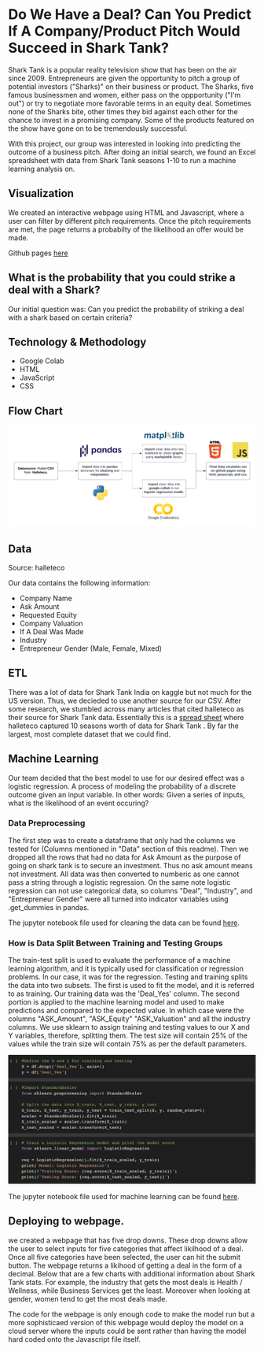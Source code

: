 # Do We Have a Deal? Can You Predict If A Company/Product Pitch Would Succeed in Shark Tank?  

Shark Tank is a popular reality television show that has been on the air since 2009. Entrepreneurs are given the opportunity to pitch a group of potential investors ("Sharks)" on their business or product. The Sharks, five famous businessmen and women, either pass on the oppportunity ("I'm out") or try to negotiate more favorable terms in an equity deal. Sometimes none of the Sharks bite, other times they bid against each other for the chance to invest in a promising company. Some of the products featured on the show have gone on to be tremendously successful.

With this project, our group was interested in looking into predicting the outcome of a business pitch. After doing an initial search, we found an Excel spreadsheet with data from Shark Tank seasons 1-10 to run a machine learning analysis on.

## Visualization
We created an interactive webpage using HTML and Javascript, where a user can filter by different pitch requirements. Once the pitch requirements are met, the page returns a probabilty of the likelihood an offer would be made. 

Github pages [here](https://kmoreno7.github.io/p4_SharkTank/)

## What is the probability that you could strike a deal with a Shark?
Our initial question was: Can you predict the probability of striking a deal with a shark based on certain criteria? 

## Technology & Methodology
- Google Colab 
- HTML
- JavaScript
- CSS

## Flow Chart

![ETL-Project (1)](https://github.com/kmoreno7/p4_SharkTank/blob/main/images/p4_etl.png)

## Data
Source: halleteco

Our data contains the following information: 
- Company Name
- Ask Amount
- Requested Equity 
- Company Valuation 
- If A Deal Was Made 
- Industry
- Entrepreneur Gender (Male, Female, Mixed)

## ETL

There was a lot of data for Shark Tank India on kaggle but not much for the US version. Thus, we decieded to use another source for our CSV. After some research, we stumbled across many articles that cited halleteco as their source for Shark Tank data. Essentially this is a [spread sheet](https://docs.google.com/spreadsheets/d/1Lr0gi_QJB_JU0lBMjJ7WiBRxA0loml1FlM-KlmKsaEY/edit#gid=0) where halleteco captured 10 seasons worth of data for Shark Tank . By far the largest, most complete dataset that we could find.

## Machine Learning
Our team decided that the best model to use for our desired effect was a logistic regression. A process of modeling the probability of a discrete outcome given an input variable. In other words: Given a series of inputs, what is the likelihood of an event occuring?

### Data Preprocessing
The first step was to create a dataframe that only had the columns we tested for (Columns mentioned in "Data" section of this readme). Then we dropped all the rows that had no data for Ask Amount as the purpose of going on shark tank is to secure an investment. Thus no ask amount means not investment. All data was then converted to numberic as one cannot pass a string through a logistic regression. On the same note logistic regression can not use categorical data, so columns "Deal", "Industry", and "Entrepreneur Gender" were all turned into indicator variables using .get_dummies in pandas. 

The jupyter notebook file used for cleaning the data can be found [here](https://github.com/kmoreno7/p4_SharkTank/blob/main/data/Cleaning_SharkTank_Data.ipynb).

### How is Data Split Between Training and Testing Groups


The train-test split is used to evaluate the performance of a machine learning algorithm, and it is typically used for classification or regression problems. In our case, it was for the regression. Testing and training splits the data into two subsets. The first is used to fit the model, and it is referred to as training. Our training data was the 'Deal_Yes' column. The second portion is applied to the machine learning model and used to make predictions and compared to the expected value. In which case were the columns "ASK_Amount",	"ASK_Equity" "ASK_Valuation" and all the industry columns. We use sklearn to assign training and testing values to our X and Y variables, therefore, splitting them. The test size will contain 25% of the values while the train size will contain 75% as per the default parameters.

![p4](https://github.com/kmoreno7/p4_SharkTank/blob/main/images/Screenshot%202023-02-22%20at%205.46.40%20PM.png)

The jupyter notebook file used for machine learning can be found [here](https://github.com/kmoreno7/p4_SharkTank/blob/main/sharktank_machine_learning.ipynb).

## Deploying to webpage.

we created a webpage that has five drop downs. These drop downs allow the user to select inputs for five categories that affect likilhood of a deal. Once all five categories have been selected, the user can hit the submit button. The webpage returns a likihood of getting a deal in the form of a decimal. Below that are a few charts with additional information about Shark Tank stats. For example, the industry that gets the most deals is Health / Wellness, while Business Services get the least. Moreover when looking at gender, women tend to get the most deals made. 

The code for the webpage is only enough code to make the model run but a more sophisticaed version of this webpage would deploy the model on a cloud server where the inputs could be sent rather than having the model hard coded onto the Javascript file itself. 
